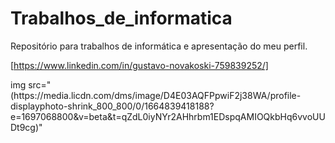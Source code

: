 # Trabalhos_de_informatica
Repositório para trabalhos de informática e apresentação do meu perfil. 

 [https://www.linkedin.com/in/gustavo-novakoski-759839252/]

<picture>
 img src="(https://media.licdn.com/dms/image/D4E03AQFPpwiF2j38WA/profile-displayphoto-shrink_800_800/0/1664839418188?e=1697068800&v=beta&t=qZdL0iyNYr2AHhrbm1EDspqAMIOQkbHq6vvoUUDt9cg)"
